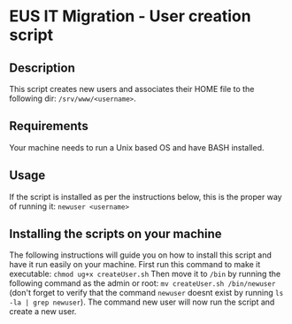 # EUS IT Migration - User creation script

## Description
This script creates new users and associates their HOME file to the following dir: `/srv/www/<username>`.

## Requirements
Your machine needs to run a Unix based OS and have BASH installed.

## Usage
If the script is installed as per the instructions below, this is the proper way of running it: `newuser <username>`

## Installing the scripts on your machine

The following instructions will guide you on how to install this script and have it run easily on your machine.
First run this command to make it executable: `chmod ug+x createUser.sh`
Then move it to  `/bin` by running the following command as the admin or root: `mv createUser.sh /bin/newuser` (don't forget to verify that the command `newuser` doesnt exist by running `ls -la | grep newuser`). The command new user will now run the script and create a new user. 
